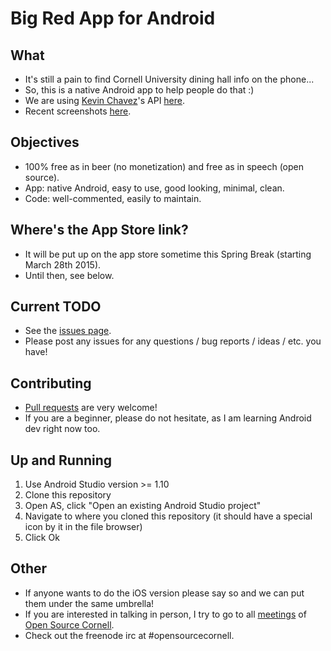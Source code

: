 # Big Red App for Android

## What
* It's still a pain to find Cornell University dining hall info on the phone...
* So, this is a native Android app to help people do that :)
* We are using [Kevin Chavez](https://github.com/mrkev)'s API [here](http://redapi-tious.rhcloud.com/).
* Recent screenshots [here](https://imgur.com/a/iul7J).

## Objectives
* 100% free as in beer (no monetization) and free as in speech (open source).
* App: native Android, easy to use, good looking, minimal, clean.
* Code: well-commented, easily to maintain.

## Where's the App Store link?
* It will be put up on the app store sometime this Spring Break (starting March 28th 2015).
* Until then, see below.

## Current TODO
* See the [issues page](https://github.com/genkimarshall/bigredapp-android/issues).
* Please post any issues for any questions / bug reports / ideas / etc. you have!

## Contributing
* [Pull requests](http://git-scm.com/book/en/v2/GitHub-Contributing-to-a-Project) are very welcome!
* If you are a beginner, please do not hesitate, as I am learning Android dev right now too.

## Up and Running
1. Use Android Studio version >= 1.10
2. Clone this repository
3. Open AS, click "Open an existing Android Studio project"
4. Navigate to where you cloned this repository (it should have a special icon by it in the file browser)
5. Click Ok

## Other
* If anyone wants to do the iOS version please say so and we can put them under the same umbrella!
* If you are interested in talking in person, I try to go to all [meetings](https://github.com/OpenSourceCornell/Meeting-Summaries/) of [Open Source Cornell](https://www.facebook.com/groups/opensourcecornell).
* Check out the freenode irc at #opensourcecornell.
